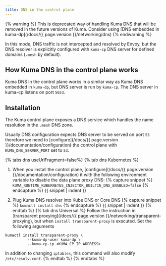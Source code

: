 ```yaml
---
title: DNS in the control plane
---
```


{% warning %}
This is deprecated way of handling Kuma DNS that will be removed in the future versions of Kuma. Consider using [DNS embedded in kuma-dp](/docs/{{ page.version }}/networking/dns)
{% endwarning %}

In this mode, DNS traffic is not intercepted and resolved by Envoy, but the DNS resolver is explicitly configured with `kuma-cp` DNS server for defined domains (`.mesh` by default).

## How Kuma DNS in the control plane works

Kuma DNS in the control plane works in a similar way as Kuma DNS embedded in `kuma-dp`, but DNS server is run by `kuma-cp`.
The DNS server in kuma-cp listens on port `5653`.

## Installation

The Kuma control plane exposes a DNS service which handles the name resolution in the `.mesh` DNS zone.

Usually DNS configuration expects DNS server to be served on port `53` therefore we need to [configure](/docs/{{ page.version }}/documentation/configuration) the control plane with `KUMA_DNS_SERVER_PORT` set to `53`.

{% tabs dns useUrlFragment=false%}
{% tab dns Kubernetes %}
1. When you install the control plane, [configure](/docs/{{ page.version }}/documentation/configuration) it with the following environment variable to disable the data plane proxy DNS:
{% capture snippet %}
`KUMA_RUNTIME_KUBERNETES_INJECTOR_BUILTIN_DNS_ENABLED=false`
{% endcapture %}
{{ snippet | indent }}

2. Plug Kuma DNS resolver into Kube DNS or Core DNS
{% capture snippet %}
`kumactl install dns`
{% endcapture %}
{{ snippet | indent }}
{% endtab %}
{% tab dns Universal %}
Follow the instruction in [transparent proxying](/docs/{{ page.version }}/networking/transparent-proxying), but when `install transparent-proxy` is executed. Set the following arguments

```shell
kumactl install transparent-proxy \
          --kuma-dp-user kuma-dp \
          --kuma-cp-ip <KUMA_CP_IP_ADDRESS>
```

In addition to changing `iptables`, this command will also modify `/etc/resolv.conf`.
{% endtab %}
{% endtabs %}
